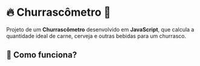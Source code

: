 # 🔥 Churrascômetro 🥩

Projeto de um <strong>Churrascômetro</strong> desenvolvido em <strong>JavaScript</strong>, que calcula a quantidade ideal de carne, cerveja e outras bebidas para um churrasco.


## 📌 Como funciona?
